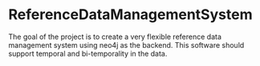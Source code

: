 # ReferenceDataManagementSystem

The goal of the project is to create a very flexible reference data management system using neo4j as the backend. This software should support temporal and bi-temporality in the data.
